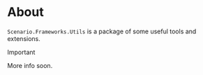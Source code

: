 # About

`Scenario.Frameworks.Utils` is a package of some useful tools and extensions.

>[!IMPORTANT]
>More info soon.